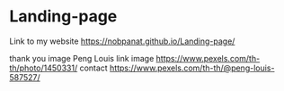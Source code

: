 # Landing-page
Link to my website https://nobpanat.github.io/Landing-page/

thank you image Peng Louis link image https://www.pexels.com/th-th/photo/1450331/ contact https://www.pexels.com/th-th/@peng-louis-587527/
